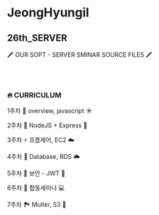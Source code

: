 # JeongHyungil

## 26th_SERVER
🖍 OUR SOPT - SERVER SMINAR SOURCE FILES  🖍

### ㅤ
### 🔥  CURRICULUM

1주차 🌈 overview, javascript ☀️

2주차 🌿 NodeJS + Express 🦖

3주차 ⚡️ 흐름제어, EC2 ☁️

4주차 💾 Database, RDS 🌥

5주차 🔐 보안 - JWT 📜

6주차 📲 합동세미나 💻

7주차 🏞 Multer, S3 📸
### ㅤ
### ㅤ
